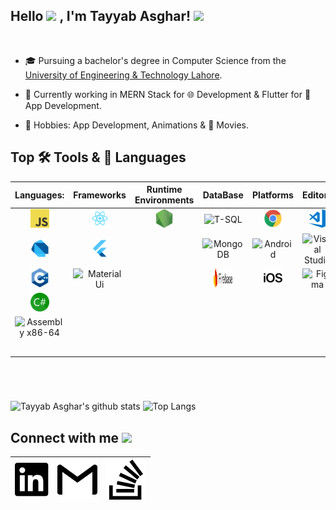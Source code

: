 ## Hello <img src="https://github.com/TheDudeThatCode/TheDudeThatCode/blob/master/Assets/Earth.gif" width="29px"> , I'm Tayyab Asghar! <img src="https://github.com/TheDudeThatCode/TheDudeThatCode/blob/master/Assets/Hi.gif" width="29px">

<br />

- 🎓 Pursuing a bachelor's degree in Computer Science from the [University of Engineering & Technology Lahore](https://uet.edu.pk/).

- 🔭 Currently working in MERN Stack for 🌐 Development & Flutter for 📱 App Development.

- 🎨 Hobbies: App Development, Animations & 🍿 Movies.

## Top 🛠️ Tools & 📙 Languages

|                                                                                   Languages:                                                                                    |                                                                               Frameworks                                                                               |                                                                        Runtime Environments                                                                         |                                                                              DataBase                                                                               |                                                                              Platforms                                                                              |                                                                                           Editors                                                                                           |                                                                             VCS                                                                             |                                                                                  Others                                                                                   |
| :-----------------------------------------------------------------------------------------------------------------------------------------------------------------------------: | :--------------------------------------------------------------------------------------------------------------------------------------------------------------------: | :-----------------------------------------------------------------------------------------------------------------------------------------------------------------: | :-----------------------------------------------------------------------------------------------------------------------------------------------------------------: | :-----------------------------------------------------------------------------------------------------------------------------------------------------------------: | :-----------------------------------------------------------------------------------------------------------------------------------------------------------------------------------------: | :---------------------------------------------------------------------------------------------------------------------------------------------------------: | :-----------------------------------------------------------------------------------------------------------------------------------------------------------------------: |
| <img src="https://raw.githubusercontent.com/github/explore/80688e429a7d4ef2fca1e82350fe8e3517d3494d/topics/javascript/javascript.png" alt="Javascript" width="30" height="30"/> |    <img src="https://raw.githubusercontent.com/github/explore/80688e429a7d4ef2fca1e82350fe8e3517d3494d/topics/react/react.png" alt="React" width="30" height="30"/>    | <img src="https://raw.githubusercontent.com/github/explore/80688e429a7d4ef2fca1e82350fe8e3517d3494d/topics/nodejs/nodejs.png" alt="Nodejs" width="30" height="30"/> |                         <img src="https://career.guru99.com/wp-content/uploads/2016/09/Tsql-icon.png" alt="T-SQL" width="30" height="30"/>                          | <img src="https://raw.githubusercontent.com/github/explore/80688e429a7d4ef2fca1e82350fe8e3517d3494d/topics/chrome/chrome.png" alt="Chrome" width="30" height="30"/> | <img src="https://raw.githubusercontent.com/github/explore/80688e429a7d4ef2fca1e82350fe8e3517d3494d/topics/visual-studio-code/visual-studio-code.png" alt="VSCode" width="30" height="30"/> | <img src="https://raw.githubusercontent.com/github/explore/80688e429a7d4ef2fca1e82350fe8e3517d3494d/topics/git/git.png" width="30" alt="Git" height="30" /> | <img src="https://raw.githubusercontent.com/github/explore/80688e429a7d4ef2fca1e82350fe8e3517d3494d/topics/terminal/terminal.png" alt="Terminal" width="30" height="30"/> |
|          <img src="https://raw.githubusercontent.com/github/explore/80688e429a7d4ef2fca1e82350fe8e3517d3494d/topics/dart/dart.png" width="30" alt="Dart" height="30"/>          | <img src="https://raw.githubusercontent.com/github/explore/80688e429a7d4ef2fca1e82350fe8e3517d3494d/topics/flutter/flutter.png" alt="Flutter" width="30" height="30"/> |                                                                            <!-- 3.2 -->                                                                             | <img src="https://www.clipartmax.com/png/full/114-1147615_mongodb-leaf-open-source-nosql-database-startups-mongodb-logo.png" alt="MongoDB" width="20" height="30"/> |                 <img src="https://raw.githubusercontent.com/gilbarbara/logos/master/logos/android-icon.svg" alt="Android" width="30" height="30"/>                  |     <img src="https://static.wikia.nocookie.net/logopedia/images/6/62/Brand_Visual_Studio_Win_2019.svg/revision/latest?cb=20191019024151" alt="Visual Studio" width="30" height="30"/>      |                                                                        <!-- 7.2 -->                                                                         |                                                                               <!-- 8.2 -->                                                                                |
|           <img src="https://raw.githubusercontent.com/github/explore/80688e429a7d4ef2fca1e82350fe8e3517d3494d/topics/cpp/cpp.png" width="30" alt="C++" height="30"/>            |                             <img src="https://img.icons8.com/color/48/000000/material-ui.png" alt="Material Ui"  width="30" height="30"/>                              |                                                                            <!-- 3.3 -->                                                                             |                   <img src="https://raw.githubusercontent.com/gilbarbara/logos/master/logos/firebase.svg" alt="Firebase" width="30" height="30"/>                   |     <img src="https://raw.githubusercontent.com/github/explore/80688e429a7d4ef2fca1e82350fe8e3517d3494d/topics/ios/ios.png" alt="IOS" width="30" height="30"/>      |                                     <img src="https://upload.wikimedia.org/wikipedia/commons/3/33/Figma-logo.svg" alt="Figma" width="30" height="30"/>                                      |                                                                        <!-- 7.3 -->                                                                         |                                                                               <!-- 8.3 -->                                                                                |
|         <img src="https://raw.githubusercontent.com/github/explore/80688e429a7d4ef2fca1e82350fe8e3517d3494d/topics/csharp/csharp.png" alt="CS" width="30" height="30"/>         |                                                                              <!-- 2.4 -->                                                                              |                                                                            <!-- 3.4 -->                                                                             |                                                                            <!-- 4.4 -->                                                                             |                                                                            <!-- 5.4 -->                                                                             |                                                                                        <!-- 6.4 -->                                                                                         |                                                                        <!-- 7.4 -->                                                                         |                                                                               <!-- 8.4 -->                                                                                |
|                       <img src="https://assets.exercism.io/tracks/x86-64-assembly-bordered-turquoise.png" alt="Assembly x86-64" width="30" height="30"/>                        |                                                                              <!-- 2.5 -->                                                                              |                                                                            <!-- 3.5 -->                                                                             |                                                                            <!-- 4.5 -->                                                                             |                                                                            <!-- 5.5 -->                                                                             |                                                                                        <!-- 6.5 -->                                                                                         |                                                                        <!-- 7.5 -->                                                                         |                                                                               <!-- 8.5 -->                                                                                |
|                                                                                  <!-- 1.6 -->                                                                                   |                                                                              <!-- 2.6 -->                                                                              |                                                                            <!-- 3.6 -->                                                                             |                                                                            <!-- 4.6 -->                                                                             |                                                                            <!-- 5.6 -->                                                                             |                                                                                        <!-- 6.6 -->                                                                                         |                                                                        <!-- 7.6 -->                                                                         |                                                                               <!-- 8.6 -->                                                                                |
|                                                                                  <!-- 1.7 -->                                                                                   |                                                                              <!-- 2.7 -->                                                                              |                                                                            <!-- 3.7 -->                                                                             |                                                                            <!-- 4.7 -->                                                                             |                                                                            <!-- 5.7 -->                                                                             |                                                                                        <!-- 6.7 -->                                                                                         |                                                                        <!-- 7.7 -->                                                                         |                                                                               <!-- 8.7 -->                                                                                |
|                                                                                  <!-- 1.8 -->                                                                                   |                                                                              <!-- 2.8 -->                                                                              |                                                                            <!-- 3.8 -->                                                                             |                                                                            <!-- 4.8 -->                                                                             |                                                                            <!-- 5.8 -->                                                                             |                                                                                        <!-- 6.8 -->                                                                                         |                                                                        <!-- 7.8 -->                                                                         |                                                                               <!-- 8.8 -->                                                                                |
|                                                                                  <!-- 1.9 -->                                                                                   |                                                                              <!-- 2.9 -->                                                                              |                                                                            <!-- 3.9 -->                                                                             |                                                                            <!-- 4.9 -->                                                                             |                                                                            <!-- 5.9 -->                                                                             |                                                                                        <!-- 6.9 -->                                                                                         |                                                                        <!-- 7.9 -->                                                                         |                                                                               <!-- 8.9  -->                                                                               |
|                                                                                  <!-- 1.10 -->                                                                                  |                                                                             <!-- 2.10 -->                                                                              |                                                                           <!--  3.10 -->                                                                            |                                                                            <!-- 4.10 -->                                                                            |                                                                            <!-- 5.10 -->                                                                            |                                                                                        <!-- 6.10 -->                                                                                        |                                                                        <!-- 7.10 -->                                                                        |                                                                               <!-- 8.10 -->                                                                               |

<!--
 Commented the empty cells of the Table. The numbers will help in placing the future Logos in Table.
 -->

<br />

#

![Tayyab Asghar's github stats](https://github-readme-stats.vercel.app/api?username=TayyabAsghar&show_icons=true&hide_border=true&count_private=true&theme=onedark)
![Top Langs](https://github-readme-stats.vercel.app/api/top-langs/?username=TayyabAsghar&hide=python&layout=compact&hide_border=true&count_private=true&theme=onedark)

## Connect with me <img src="https://github.com/TheDudeThatCode/TheDudeThatCode/blob/master/Assets/Handshake.gif" width="29px" />

| [![ldin]][lac] | [![gm]][gmac] | [![sof]][sofac] |
| :------------: | :-----------: | :-------------: |

<!--
- 🔭 I’m currently working on ...
- 🌱 I’m currently learning ...
- 👯 I’m looking to collaborate on ...
- 🤔 I’m looking for help with ...
- 💬 Ask me about ...
- 📫 How to reach me: ...
- 😄 Pronouns: ...
- ⚡ Fun fact: ...
-->

<!-- "https://cdn.jsdelivr.net/npm/simple-icons@v3/icons/stackoverflow.svg" -->

[ldin]: assets/linkedin.svg
[lac]: https://www.linkedin.com/in/muhammad-tayyab-asghar-033a0b196/
[gm]: assets/gmail.svg
[gmac]: mailto:muhammadtayyabasghar@gmail.com
[sof]: assets/stackoverflow.svg
[sofac]: https://stackoverflow.com/users/12767370/m-tayyab-asghar/
